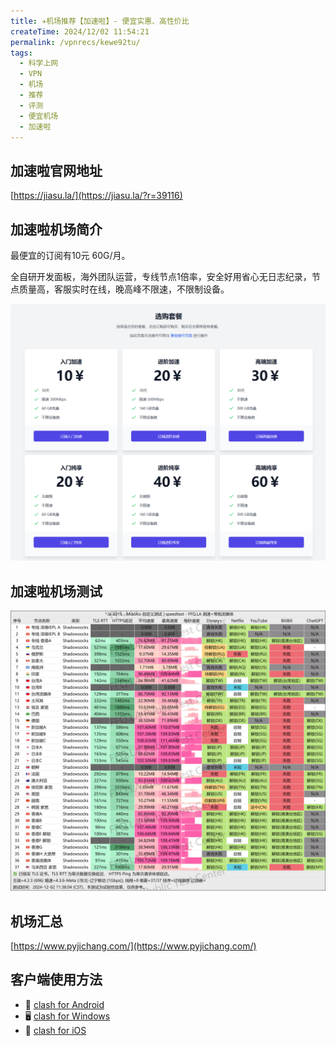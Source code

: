 ```yaml
---
title: ✈️机场推荐【加速啦】- 便宜实惠、高性价比
createTime: 2024/12/02 11:54:21
permalink: /vpnrecs/kewe92tu/
tags:
  - 科学上网
  - VPN
  - 机场
  - 推荐
  - 评测
  - 便宜机场
  - 加速啦
---
```


## 加速啦官网地址

[https://jiasu.la/](https://jiasu.la/?r=39116)

## 加速啦机场简介

最便宜的订阅有10元 60G/月。

全自研开发面板，海外团队运营，专线节点1倍率，安全好用省心无日志纪录，节点质量高，客服实时在线，晚高峰不限速，不限制设备。

![加速啦价格](images/机场推荐加速啦/image.png)

## 加速啦机场测试

![加速啦测试](images/机场推荐加速啦/image-1.png)

## 机场汇总

[https://www.pyjichang.com/](https://www.pyjichang.com/)

## 客户端使用方法

- 📱 [clash for Android](https://www.pyjichang.com/doc/eh8f4n86/)
- 🖥 [clash for Windows](https://www.pyjichang.com/doc/0gematwc/)
- 🍎 [clash for iOS](https://www.pyjichang.com/doc/z747kgjd/)